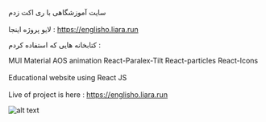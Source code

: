 سایت آموزشگاهی با ری اکت زدم
<br>
</br>لایو پروژه اینجا : https://englisho.liara.run

کتابخانه هایی که استفاده کردم :


MUI Material
AOS animation
React-Paralex-Tilt
React-particles
React-Icons
<br>
</br>
Educational website using React JS
<br>
</br>
Live of project is here : https://englisho.liara.run       

![alt text](https://github.com/mohammadbaghani/Englisho-React/blob/master/Screenshot_2025_01_08-9.png)
